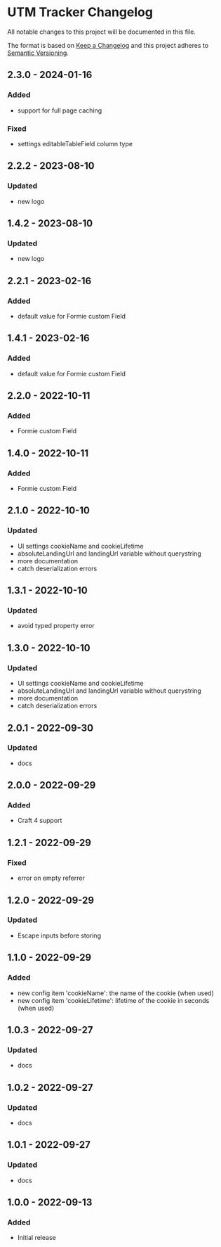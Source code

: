 # UTM Tracker Changelog

All notable changes to this project will be documented in this file.

The format is based on [Keep a Changelog](http://keepachangelog.com/) and this project adheres to [Semantic Versioning](http://semver.org/).

## 2.3.0 - 2024-01-16
### Added
- support for full page caching
### Fixed
- settings editableTableField column type

## 2.2.2 - 2023-08-10
### Updated
- new logo

## 1.4.2 - 2023-08-10
### Updated
- new logo

## 2.2.1 - 2023-02-16
### Added
- default value for Formie custom Field

## 1.4.1 - 2023-02-16
### Added
- default value for Formie custom Field

## 2.2.0 - 2022-10-11
### Added
- Formie custom Field

## 1.4.0 - 2022-10-11
### Added
- Formie custom Field

## 2.1.0 - 2022-10-10
### Updated
- UI settings cookieName and cookieLifetime
- absoluteLandingUrl and landingUrl variable without querystring
- more documentation
- catch deserialization errors

## 1.3.1 - 2022-10-10
### Updated
- avoid typed property error

## 1.3.0 - 2022-10-10
### Updated
- UI settings cookieName and cookieLifetime
- absoluteLandingUrl and landingUrl variable without querystring
- more documentation
- catch deserialization errors

## 2.0.1 - 2022-09-30
### Updated
- docs

## 2.0.0 - 2022-09-29
### Added
- Craft 4 support

## 1.2.1 - 2022-09-29
### Fixed
- error on empty referrer

## 1.2.0 - 2022-09-29
### Updated
- Escape inputs before storing

## 1.1.0 - 2022-09-29
### Added
- new config item 'cookieName': the name of the cookie (when used)
- new config item 'cookieLifetime': lifetime of the cookie in seconds (when used)

## 1.0.3 - 2022-09-27
### Updated
- docs

## 1.0.2 - 2022-09-27
### Updated
- docs

## 1.0.1 - 2022-09-27
### Updated
- docs

## 1.0.0 - 2022-09-13
### Added
- Initial release
